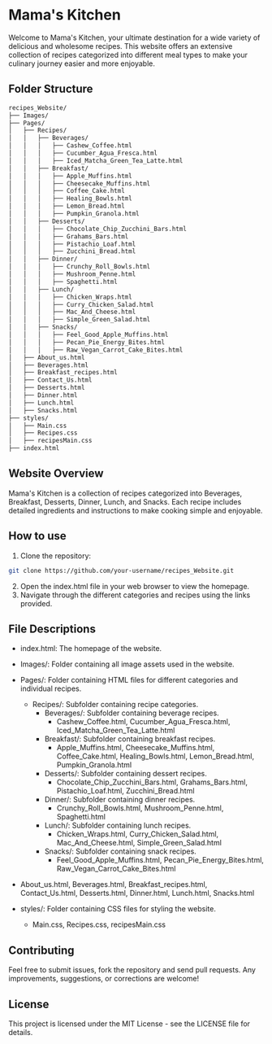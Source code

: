 
# Mama's Kitchen

Welcome to Mama's Kitchen, your ultimate destination for a wide variety of delicious and wholesome recipes. This website offers an extensive collection of recipes categorized into different meal types to make your culinary journey easier and more enjoyable.
## Folder Structure


```bash
recipes_Website/
├── Images/
├── Pages/
│   ├── Recipes/
│   │   ├── Beverages/
│   │   │   ├── Cashew_Coffee.html
│   │   │   ├── Cucumber_Agua_Fresca.html
│   │   │   ├── Iced_Matcha_Green_Tea_Latte.html
│   │   ├── Breakfast/
│   │   │   ├── Apple_Muffins.html
│   │   │   ├── Cheesecake_Muffins.html
│   │   │   ├── Coffee_Cake.html
│   │   │   ├── Healing_Bowls.html
│   │   │   ├── Lemon_Bread.html
│   │   │   ├── Pumpkin_Granola.html
│   │   ├── Desserts/
│   │   │   ├── Chocolate_Chip_Zucchini_Bars.html
│   │   │   ├── Grahams_Bars.html
│   │   │   ├── Pistachio_Loaf.html
│   │   │   ├── Zucchini_Bread.html
│   │   ├── Dinner/
│   │   │   ├── Crunchy_Roll_Bowls.html
│   │   │   ├── Mushroom_Penne.html
│   │   │   ├── Spaghetti.html
│   │   ├── Lunch/
│   │   │   ├── Chicken_Wraps.html
│   │   │   ├── Curry_Chicken_Salad.html
│   │   │   ├── Mac_And_Cheese.html
│   │   │   ├── Simple_Green_Salad.html
│   │   ├── Snacks/
│   │   │   ├── Feel_Good_Apple_Muffins.html
│   │   │   ├── Pecan_Pie_Energy_Bites.html
│   │   │   ├── Raw_Vegan_Carrot_Cake_Bites.html
│   ├── About_us.html
│   ├── Beverages.html
│   ├── Breakfast_recipes.html
│   ├── Contact_Us.html
│   ├── Desserts.html
│   ├── Dinner.html
│   ├── Lunch.html
│   ├── Snacks.html
├── styles/
│   ├── Main.css
│   ├── Recipes.css
│   ├── recipesMain.css
├── index.html


```
## Website Overview

Mama's Kitchen is a collection of recipes categorized into Beverages, Breakfast, Desserts, Dinner, Lunch, and Snacks. Each recipe includes detailed ingredients and instructions to make cooking simple and enjoyable.
## How to use

1. Clone the repository:

```bash
git clone https://github.com/your-username/recipes_Website.git


```

2. Open the index.html file in your web browser to view the homepage.
3. Navigate through the different categories and recipes using the links provided.
## File Descriptions

- index.html: The homepage of the website.
- Images/: Folder containing all image assets used in the website.
- Pages/: Folder containing HTML files for different categories and individual recipes.

    - Recipes/: Subfolder containing recipe categories.
      - Beverages/: Subfolder containing beverage recipes.
        - Cashew_Coffee.html, Cucumber_Agua_Fresca.html,        Iced_Matcha_Green_Tea_Latte.html
      - Breakfast/: Subfolder containing breakfast recipes.
        - Apple_Muffins.html, Cheesecake_Muffins.html, Coffee_Cake.html, Healing_Bowls.html, Lemon_Bread.html, Pumpkin_Granola.html
      - Desserts/: Subfolder containing dessert recipes.
        - Chocolate_Chip_Zucchini_Bars.html, Grahams_Bars.html,    Pistachio_Loaf.html, Zucchini_Bread.html
      - Dinner/: Subfolder containing dinner recipes.
        - Crunchy_Roll_Bowls.html, Mushroom_Penne.html, Spaghetti.html
      - Lunch/: Subfolder containing lunch recipes.
        - Chicken_Wraps.html, Curry_Chicken_Salad.html,   Mac_And_Cheese.html, Simple_Green_Salad.html
      - Snacks/: Subfolder containing snack recipes.
        - Feel_Good_Apple_Muffins.html, Pecan_Pie_Energy_Bites.html, Raw_Vegan_Carrot_Cake_Bites.html

- About_us.html, Beverages.html, Breakfast_recipes.html, Contact_Us.html, Desserts.html, Dinner.html, Lunch.html, Snacks.html

- styles/: Folder containing CSS files for styling the website.
    - Main.css, Recipes.css, recipesMain.css


## Contributing

Feel free to submit issues, fork the repository and send pull requests. Any improvements, suggestions, or corrections are welcome!

## License

This project is licensed under the MIT License - see the LICENSE file for details.



